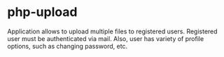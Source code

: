 # php-upload
Application allows to upload multiple files to registered users. Registered user must be authenticated via mail. Also, user has variety of profile options, such as changing password, etc.
